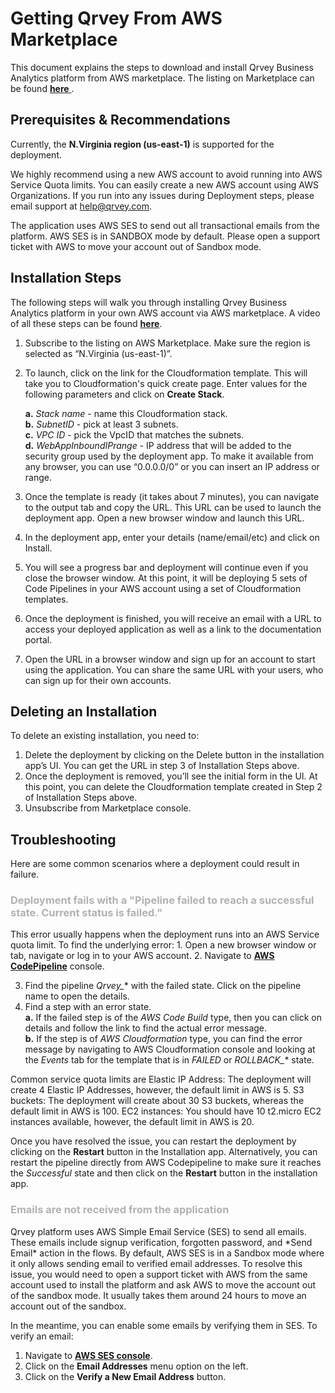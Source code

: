 # Getting Qrvey From AWS Marketplace
This document explains the steps to download and install Qrvey Business Analytics platform from AWS marketplace. The listing on Marketplace can be found 
<a href="https://aws.amazon.com/marketplace/pp/B0863DDPQG"> <strong> here</strong> </a>.

## Prerequisites & Recommendations
Currently, the **N.Virginia region (us-east-1)** is supported for the deployment.

We highly recommend using a new AWS account to avoid running into AWS Service Quota limits. You can easily create a new AWS account using AWS Organizations. If you run into any issues during Deployment steps, please email support at help@qrvey.com.

The application uses AWS SES to send out all transactional emails from the platform. AWS SES is in SANDBOX mode by default. Please open a support ticket with AWS to move your account out of Sandbox mode.

## Installation Steps
The following steps will walk you through installing Qrvey Business Analytics platform in your own AWS account via AWS marketplace. A video of all these steps can be found <a href="https://qrvey.wistia.com/medias/bt8531nhf0"> <strong>here</strong></a>. 

1. Subscribe to the listing on AWS Marketplace. Make sure the region is selected as “N.Virginia (us-east-1)”.
2. To launch, click on the link for the Cloudformation template.  This will take you to Cloudformation's quick create page. Enter values for the following parameters and click on **Create Stack**.  

   **a.** *Stack name* - name this Cloudformation stack.  
  **b.** *SubnetID* - pick at least 3 subnets.  
**c.** *VPC ID* - pick the VpcID that matches the subnets.   
**d.** *WebAppInboundIPrange* - IP address that will be added to the security group used by the deployment app. To make it available from any browser, you can use “0.0.0.0/0” or you can insert an IP address or range.

3. Once the template is ready (it takes about 7 minutes), you can navigate to the output tab and copy the URL. This URL can be used to launch the deployment app. Open a new browser window and launch this URL.
4. In the deployment app, enter your details (name/email/etc) and click on Install.
5. You will see a progress bar and deployment will continue even if you close the browser window. At this point, it will be deploying 5 sets of Code Pipelines in your AWS account using a set of Cloudformation templates.
6. Once the deployment is finished, you will receive an email with a URL to access your deployed application as well as a link to the documentation portal.
7. Open the URL in a browser window and sign up for an account to start using the application. You can share the same URL with your users, who can sign up for their own accounts. 

## Deleting an Installation
To delete an existing installation, you need to: 
1. Delete the deployment by clicking on the Delete button in the installation app’s UI. You can get the URL in step 3 of Installation Steps above.
2. Once the deployment is removed, you’ll see the initial form in the UI. At this point, you can delete the Cloudformation template created in Step 2 of Installation Steps above.
3. Unsubscribe from Marketplace console.

## Troubleshooting
Here are some common scenarios where a deployment could result in failure.

<h3 style="color:#B3B1B1"> Deployment fails with a "Pipeline failed to reach a successful state. Current status is failed." 
</h3>  
This error usually happens when the deployment runs into an AWS Service quota limit. To find the underlying error: 
1. Open a new browser window or tab, navigate or log in to your AWS account.
2. Navigate to 
<a href="https://console.aws.amazon.com/codesuite/codepipeline/pipelines?region=us-east-1 "> <strong>AWS CodePipeline</strong></a> console.



3. Find the pipeline *Qrvey_** with the failed state. Click on the pipeline name to open the details.
4. Find a step with an error state.   
  **a.** If the failed step is of the *AWS Code Build* type, then you can click on details and follow the link to find the actual error message.  
  **b.** If the step is of *AWS Cloudformation* type, you can find the error message by navigating to AWS Cloudformation console and looking at the *Events* tab for the template that is in *FAILED* or *ROLLBACK_** state.

Common service quota limits are
Elastic IP Address: The deployment will create 4 Elastic IP Addresses, however, the default limit in AWS is 5.
S3 buckets: The deployment will create about 30 S3 buckets, whereas the default limit in AWS is 100.
EC2 instances: You should have 10 t2.micro EC2 instances available, however, the default limit in AWS is 20. 

Once you have resolved the issue, you can restart the deployment by clicking on the **Restart** button in the Installation app. Alternatively, you can restart the pipeline directly from AWS Codepipeline to make sure it reaches the *Successful* state and then click on the **Restart** button in the installation app.

<h3 style="color:#B3B1B1"> Emails are not received from the application
</h3> 
Qrvey platform uses AWS Simple Email Service (SES) to send all emails. These emails include signup verification, forgotten password, and *Send Email* action in the flows.   
By default, AWS SES is in a Sandbox mode where it only allows sending email to verified email addresses. To resolve this issue, you would need to open a support ticket with AWS from the same account used to install the platform and ask AWS to move the account out of the sandbox mode. It usually takes them around 24 hours to move an account out of the sandbox. 

In the meantime, you can enable some emails by verifying them in SES. To verify an email:
1. Navigate to  <a href="https://console.aws.amazon.com/ses/home?region=us-east-1# "> <strong>AWS SES console</strong></a>.
2. Click on the **Email Addresses** menu option on the left.
3. Click on the **Verify a New Email Address** button.
